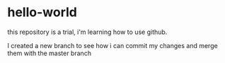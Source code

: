 # hello-world
this repository is a trial, i'm learning how to use github.

I created a new branch to see how i can commit my changes and merge them with the master branch
